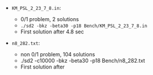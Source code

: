 * `KM_PSL_2_23_7_8.in`:
    - 0/1 problem, 2 solutions 
    - `./sd2 -bkz -beta30 -p18 Bench/KM_PSL_2_23_7_8.in`
    - First solution after 4.8 sec

* `n8_282.txt`:
    - non 0/1 problem, 104 solutions
    - ./sd2 -c10000 -bkz -beta30 -p18 Bench/n8_282.txt
    - First solution after 

